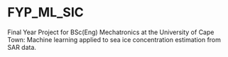 # FYP_ML_SIC
Final Year Project for BSc(Eng) Mechatronics at the University of Cape Town: Machine learning applied to sea ice concentration estimation from SAR data.
